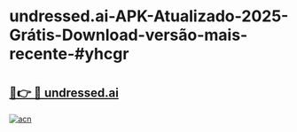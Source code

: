 # undressed.ai-APK-Atualizado-2025-Grátis-Download-versão-mais-recente-#yhcgr

# <h2><a href="https://ainizakaria.my?title=undressed.ai&ref=24M">🔗👉 🔴 undressed.ai</a></h2>

[![acn](https://github.com/user-attachments/assets/0f9c940e-d8b0-45ae-aac7-cd30a18b3e1c)](https://ainizakaria.my?title=undressed.ai&ref=24M)

